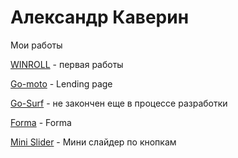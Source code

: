 # Александр Каверин
Мои работы

[WINROLL](https://alexkaverin777.github.io/winroll/ "Winroll") - первая работы 


[Go-moto](https://alexkaverin777.github.io/Go-moto/ "Go-moto") - Lending page


[Go-Surf](https://alexkaverin777.github.io/GoSurf/ "Go-surf") - не закончен еще в процессе разработки 


[Forma](https://alexkaverin777.github.io/forma/ "Forma") - Forma
 

[Mini Slider](https://alexkaverin777.github.io/testing/ "Slider") - Мини слайдер по кнопкам 


